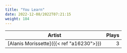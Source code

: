 ```yaml
---
title: "You Learn"
date: 2022-12-08/2022T07:21:15
weight: 184
---
```




 Artist | Plays 
----- | -----:
[Alanis Morissette]({{< ref "a16230">}}) | 3
